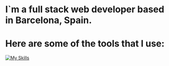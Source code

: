 # I`m a full stack web developer based in Barcelona, Spain.

# Here are some of the tools that I use: 


[![My Skills](https://skillicons.dev/icons?i=js,html,css,react,angular,vue,tailwind,bootstrap,redux,vite,next,solidity,sentry,firebase,heroku,mongodb,mysql,postman)](https://skillicons.dev)


